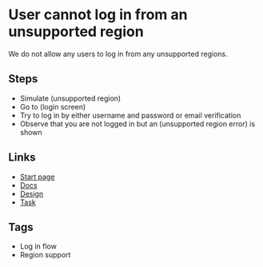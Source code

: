 # User cannot log in from an unsupported region

We do not allow any users to log in from any unsupported regions.

## Steps

- Simulate (unsupported region)
- Go to (login screen)
- Try to log in by either username and password or email verification
- Observe that you are not logged in but an (unsupported region error) is shown

## Links

- [Start page](http://localhost:3000/)
- [Docs](http://docs.testmatic.com/page/login)
- [Design](http://figma.testmatic.com/login-unsupported-region)
- [Task](http://tasks.testmatic.com/task-003)

## Tags

- Log in flow
- Region support